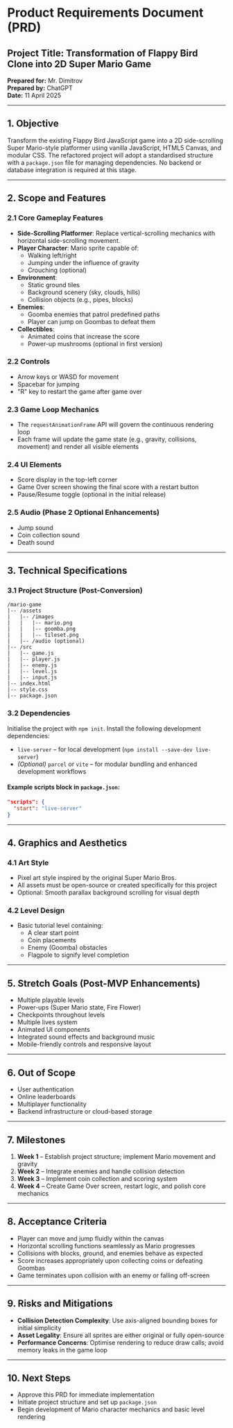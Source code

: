 # **Product Requirements Document (PRD)**

## **Project Title:** Transformation of Flappy Bird Clone into 2D Super Mario Game

**Prepared for:** Mr. Dimitrov  
**Prepared by:** ChatGPT  
**Date:** 11 April 2025

---

## **1. Objective**

Transform the existing Flappy Bird JavaScript game into a 2D side-scrolling Super Mario-style platformer using vanilla JavaScript, HTML5 Canvas, and modular CSS. The refactored project will adopt a standardised structure with a `package.json` file for managing dependencies. No backend or database integration is required at this stage.

---

## **2. Scope and Features**

### **2.1 Core Gameplay Features**

- **Side-Scrolling Platformer**: Replace vertical-scrolling mechanics with horizontal side-scrolling movement.
- **Player Character**: Mario sprite capable of:
  - Walking left/right
  - Jumping under the influence of gravity
  - Crouching (optional)
- **Environment**:
  - Static ground tiles
  - Background scenery (sky, clouds, hills)
  - Collision objects (e.g., pipes, blocks)
- **Enemies**:
  - Goomba enemies that patrol predefined paths
  - Player can jump on Goombas to defeat them
- **Collectibles**:
  - Animated coins that increase the score
  - Power-up mushrooms (optional in first version)

### **2.2 Controls**

- Arrow keys or WASD for movement
- Spacebar for jumping
- "R" key to restart the game after game over

### **2.3 Game Loop Mechanics**

- The `requestAnimationFrame` API will govern the continuous rendering loop
- Each frame will update the game state (e.g., gravity, collisions, movement) and render all visible elements

### **2.4 UI Elements**

- Score display in the top-left corner
- Game Over screen showing the final score with a restart button
- Pause/Resume toggle (optional in the initial release)

### **2.5 Audio (Phase 2 Optional Enhancements)**

- Jump sound
- Coin collection sound
- Death sound

---

## **3. Technical Specifications**

### **3.1 Project Structure (Post-Conversion)**

```plaintext
/mario-game
|-- /assets
|   |-- /images
|   |   |-- mario.png
|   |   |-- goomba.png
|   |   |-- tileset.png
|   |-- /audio (optional)
|-- /src
|   |-- game.js
|   |-- player.js
|   |-- enemy.js
|   |-- level.js
|   |-- input.js
|-- index.html
|-- style.css
|-- package.json
```

### **3.2 Dependencies**

Initialise the project with `npm init`. Install the following development dependencies:

- `live-server` – for local development (`npm install --save-dev live-server`)
- _(Optional)_ `parcel` or `vite` – for modular bundling and enhanced development workflows

#### **Example scripts block in `package.json`:**

```json
"scripts": {
  "start": "live-server"
}
```

---

## **4. Graphics and Aesthetics**

### **4.1 Art Style**

- Pixel art style inspired by the original Super Mario Bros.
- All assets must be open-source or created specifically for this project
- Optional: Smooth parallax background scrolling for visual depth

### **4.2 Level Design**

- Basic tutorial level containing:
  - A clear start point
  - Coin placements
  - Enemy (Goomba) obstacles
  - Flagpole to signify level completion

---

## **5. Stretch Goals (Post-MVP Enhancements)**

- Multiple playable levels
- Power-ups (Super Mario state, Fire Flower)
- Checkpoints throughout levels
- Multiple lives system
- Animated UI components
- Integrated sound effects and background music
- Mobile-friendly controls and responsive layout

---

## **6. Out of Scope**

- User authentication
- Online leaderboards
- Multiplayer functionality
- Backend infrastructure or cloud-based storage

---

## **7. Milestones**

1. **Week 1** – Establish project structure; implement Mario movement and gravity
2. **Week 2** – Integrate enemies and handle collision detection
3. **Week 3** – Implement coin collection and scoring system
4. **Week 4** – Create Game Over screen, restart logic, and polish core mechanics

---

## **8. Acceptance Criteria**

- Player can move and jump fluidly within the canvas
- Horizontal scrolling functions seamlessly as Mario progresses
- Collisions with blocks, ground, and enemies behave as expected
- Score increases appropriately upon collecting coins or defeating Goombas
- Game terminates upon collision with an enemy or falling off-screen

---

## **9. Risks and Mitigations**

- **Collision Detection Complexity**: Use axis-aligned bounding boxes for initial simplicity
- **Asset Legality**: Ensure all sprites are either original or fully open-source
- **Performance Concerns**: Optimise rendering to reduce draw calls; avoid memory leaks in the game loop

---

## **10. Next Steps**

- Approve this PRD for immediate implementation
- Initiate project structure and set up `package.json`
- Begin development of Mario character mechanics and basic level rendering
